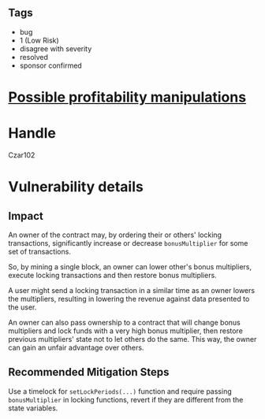 ## Tags

- bug
- 1 (Low Risk)
- disagree with severity
- resolved
- sponsor confirmed

# [Possible profitability manipulations](https://github.com/code-423n4/2022-01-xdefi-findings/issues/193) 

# Handle

Czar102


# Vulnerability details

## Impact

An owner of the contract may, by ordering their or others' locking transactions, significantly increase or decrease `bonusMultiplier` for some set of transactions.

So, by mining a single block, an owner can lower other's bonus multipliers, execute locking transactions and then restore bonus multipliers.

A user might send a locking transaction in a similar time as an owner lowers the multipliers, resulting in lowering the revenue against data presented to the user.

An owner can also pass ownership to a contract that will change bonus multipliers and lock funds with a very high bonus multiplier, then restore previous multipliers' state not to let others do the same. This way, the owner can gain an unfair advantage over others.

## Recommended Mitigation Steps

Use a timelock for `setLockPeriods(...)` function and require passing `bonusMultiplier` in locking functions, revert if they are different from the state variables.


